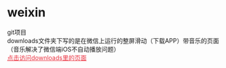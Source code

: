 # weixin
git项目
<br />
downloads文件夹下写的是在微信上运行的整屏滑动（下载APP）带音乐的页面（音乐解决了微信端iOS不自动播放问题）
<br />
<a href="https://song-ran.github.io/weixin/downloads" style="color:#eb3341;">点击访问downloads里的页面</a>
